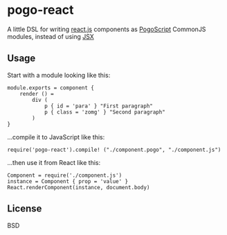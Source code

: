 # pogo-react

A little DSL for writing [react.js](http://facebook.github.io/react/) components as [PogoScript](http://pogoscript.org) CommonJS modules, instead of using [JSX](http://facebook.github.io/react/docs/jsx-in-depth.html)

## Usage

Start with a module looking like this:

    module.exports = component {
        render () =
            div (
                p { id = 'para' } "First paragraph"
                p { class = 'zomg' } "Second paragraph"
            )
    }

...compile it to JavaScript like this:

    require('pogo-react').compile! ("./component.pogo", "./component.js")

...then use it from React like this:

    Component = require('./component.js')
    instance = Component { prop = 'value' }
    React.renderComponent(instance, document.body)

## License

BSD
